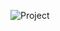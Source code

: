 ![Project](https://github.com/muradfarhat/First_MVC_Task/assets/92052407/6aba6c5b-271c-4bd9-acc7-d1afe2ec0e45)
